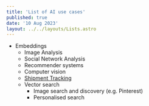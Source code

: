 ```yaml
---
title: 'List of AI use cases'
published: true
date: '10 Aug 2023'
layout: ../../layouts/Lists.astro
---
```


* Embeddings
	* Image Analysis
	* Social Network Analysis
	* Recommender systems
	* Computer vision
	* [Shipment Tracking](https://www.toptal.com/machine-learning/embeddings-in-machine-learning#use-case-shipment-tracking)
	* Vector search
		* Image search and discovery (e.g. Pinterest)
		* Personalised search